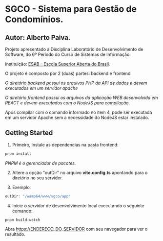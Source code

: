 # SGCO - Sistema para Gestão de Condomínios.

## Autor: Alberto Paiva.

Projeto apresentado a Disciplina Laboratório de Desenvolvimento de Software, do 6º Período do Curso de Sistemas de Informação.

Instituição: [ESAB - Escola Superior Aberta do Brasil](https://esab.edu.br/).

O projeto é composto por 2 (duas) partes: backend e frontend

_O diretório backend possui os arquivos PHP da API de dados e devem executados em um servidor apache_

_O diretório frontend possui os arquivos da aplicação WEB desenvolvida em REACT e devem executados com o NodeJS para compilação._

Após compilar com o comando informado no ítem 4, pode ser executada em um servidor Apache sem a necessidade do NodeJS estar instalado.

## Getting Started

1. Primeiro, instale as dependencias na pasta frontend:

```bash
pnpm install
```
_PNPM é o gerenciador de pacotes._

2. Altere a opção "outDir" no arquivo **vite.config.ts** apontando para o diretório no seu servidor.


3. Exemplo: 
```js  
outDir: "/wamp64/www/sgco/app"
```


4. Inicie o servidor de desenvolvimento local executando o seguinte comando:

```bash
pnpm build-watch
```

Abra [https://ENDERECO_DO_SERVIDOR]() com seu navegador para ver o resultado.
